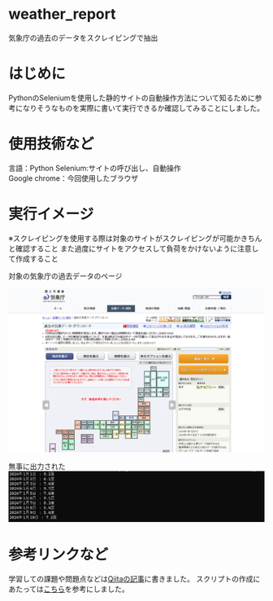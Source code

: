 # weather_report
気象庁の過去のデータをスクレイピングで抽出

# はじめに
PythonのSeleniumを使用した静的サイトの自動操作方法について知るために参考になりそうなものを実際に書いて実行できるか確認してみることにしました。

# 使用技術など
言語：Python
Selenium:サイトの呼び出し、自動操作  
Google chrome：今回使用したブラウザ

# 実行イメージ
※スクレイピングを使用する際は対象のサイトがスクレイピングが可能かきちんと確認すること
また過度にサイトをアクセスして負荷をかけないように注意して作成すること

対象の気象庁の過去データのページ

![出力結果](気象庁の過去の気象データ.png)

無事に出力された
![出力結果](出力結果.png)



# 参考リンクなど
学習しての課題や問題点などは[Qiitaの記事](https://qiita.com/dorayaki800/items/9fd3a0496902a8df1677)に書きました。
スクリプトの作成にあたっては[こちら](https://youtu.be/AfQtnA5umn8?si=tb17vapuB2vOOMMe)を参考にしました。


